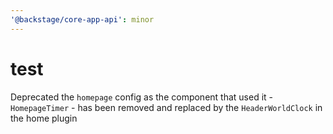 ```yaml
---
'@backstage/core-app-api': minor
---
```


# test

Deprecated the `homepage` config as the component that used it - `HomepageTimer` - has been removed and replaced by the `HeaderWorldClock` in the home plugin
